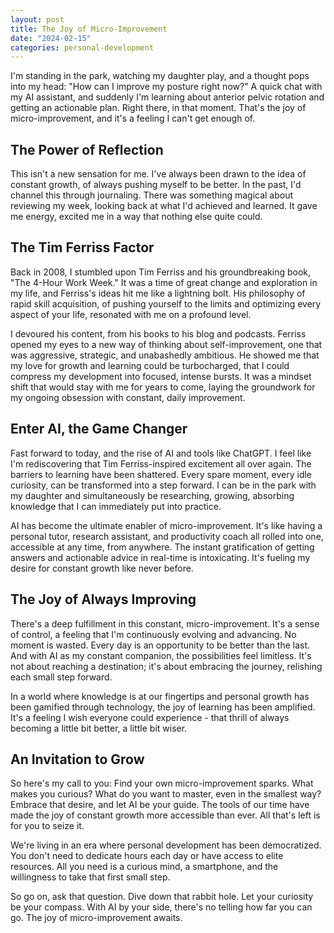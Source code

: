 ```yaml
---
layout: post
title: The Joy of Micro-Improvement
date: "2024-02-15"
categories: personal-development
---
```


I'm standing in the park, watching my daughter play, and a thought pops into my head: "How can I improve my posture right now?" A quick chat with my AI assistant, and suddenly I'm learning about anterior pelvic rotation and getting an actionable plan. Right there, in that moment. That's the joy of micro-improvement, and it's a feeling I can't get enough of.

## The Power of Reflection

This isn't a new sensation for me. I've always been drawn to the idea of constant growth, of always pushing myself to be better. In the past, I'd channel this through journaling. There was something magical about reviewing my week, looking back at what I'd achieved and learned. It gave me energy, excited me in a way that nothing else quite could.

## The Tim Ferriss Factor

Back in 2008, I stumbled upon Tim Ferriss and his groundbreaking book, "The 4-Hour Work Week." It was a time of great change and exploration in my life, and Ferriss's ideas hit me like a lightning bolt. His philosophy of rapid skill acquisition, of pushing yourself to the limits and optimizing every aspect of your life, resonated with me on a profound level.

I devoured his content, from his books to his blog and podcasts. Ferriss opened my eyes to a new way of thinking about self-improvement, one that was aggressive, strategic, and unabashedly ambitious. He showed me that my love for growth and learning could be turbocharged, that I could compress my development into focused, intense bursts. It was a mindset shift that would stay with me for years to come, laying the groundwork for my ongoing obsession with constant, daily improvement.

## Enter AI, the Game Changer

Fast forward to today, and the rise of AI and tools like ChatGPT. I feel like I'm rediscovering that Tim Ferriss-inspired excitement all over again. The barriers to learning have been shattered. Every spare moment, every idle curiosity, can be transformed into a step forward. I can be in the park with my daughter and simultaneously be researching, growing, absorbing knowledge that I can immediately put into practice.

AI has become the ultimate enabler of micro-improvement. It's like having a personal tutor, research assistant, and productivity coach all rolled into one, accessible at any time, from anywhere. The instant gratification of getting answers and actionable advice in real-time is intoxicating. It's fueling my desire for constant growth like never before.

## The Joy of Always Improving

There's a deep fulfillment in this constant, micro-improvement. It's a sense of control, a feeling that I'm continuously evolving and advancing. No moment is wasted. Every day is an opportunity to be better than the last. And with AI as my constant companion, the possibilities feel limitless. It's not about reaching a destination; it's about embracing the journey, relishing each small step forward.

In a world where knowledge is at our fingertips and personal growth has been gamified through technology, the joy of learning has been amplified. It's a feeling I wish everyone could experience - that thrill of always becoming a little bit better, a little bit wiser.

## An Invitation to Grow

So here's my call to you: Find your own micro-improvement sparks. What makes you curious? What do you want to master, even in the smallest way? Embrace that desire, and let AI be your guide. The tools of our time have made the joy of constant growth more accessible than ever. All that's left is for you to seize it.

We're living in an era where personal development has been democratized. You don't need to dedicate hours each day or have access to elite resources. All you need is a curious mind, a smartphone, and the willingness to take that first small step.

So go on, ask that question. Dive down that rabbit hole. Let your curiosity be your compass. With AI by your side, there's no telling how far you can go. The joy of micro-improvement awaits.
